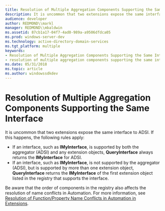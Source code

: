 ```yaml
---
title: Resolution of Multiple Aggregation Components Supporting the Same Interface
description: It is uncommon that two extensions expose the same interface to ADSI.
audience: developer
author: REDMOND\\markl
manager: REDMOND\\mbaldwin
ms.assetid: 87cb1a17-04f7-4ad0-989a-a9506dfdca05
ms.prod: windows-server-dev
ms.technology: active-directory-domain-services
ms.tgt_platform: multiple
keywords:
- Resolution of Multiple Aggregation Components Supporting the Same Interface ADSI
- resolution of multiple aggregation components supporting the same interface ADSI
ms.date: 05/31/2018
ms.topic: article
ms.author: windowssdkdev
---
```


# Resolution of Multiple Aggregation Components Supporting the Same Interface

It is uncommon that two extensions expose the same interface to ADSI. If this happens, the following rules apply:

-   If an interface, such as **IMyInterface**, is supported by both the aggregator (ADSI) and any extension objects, **QueryInterface** always returns the **IMyInterface** for ADSI.
-   If an interface, such as **IMyInterface**, is not supported by the aggregator (ADSI), but is supported by more than one extension object, **QueryInterface** returns the **IMyInterface** of the first extension object listed in the registry that supports the interface.

Be aware that the order of components in the registry also affects the resolution of name conflicts in Automation. For more information, see [Resolution of Function/Property Name Conflicts in Automation in Extensions](resolution-of-functionproperty-name-conflicts-in-automation-in-extensions.md).

 

 




